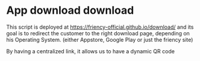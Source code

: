 # App download download

This script is deployed at https://friency-official.github.io/download/ and its goal is to redirect the customer to the right download page, depending on his Operating System. (either Appstore, Google Play or just the friency site)

By having a centralized link, it allows us to have a dynamic QR code

